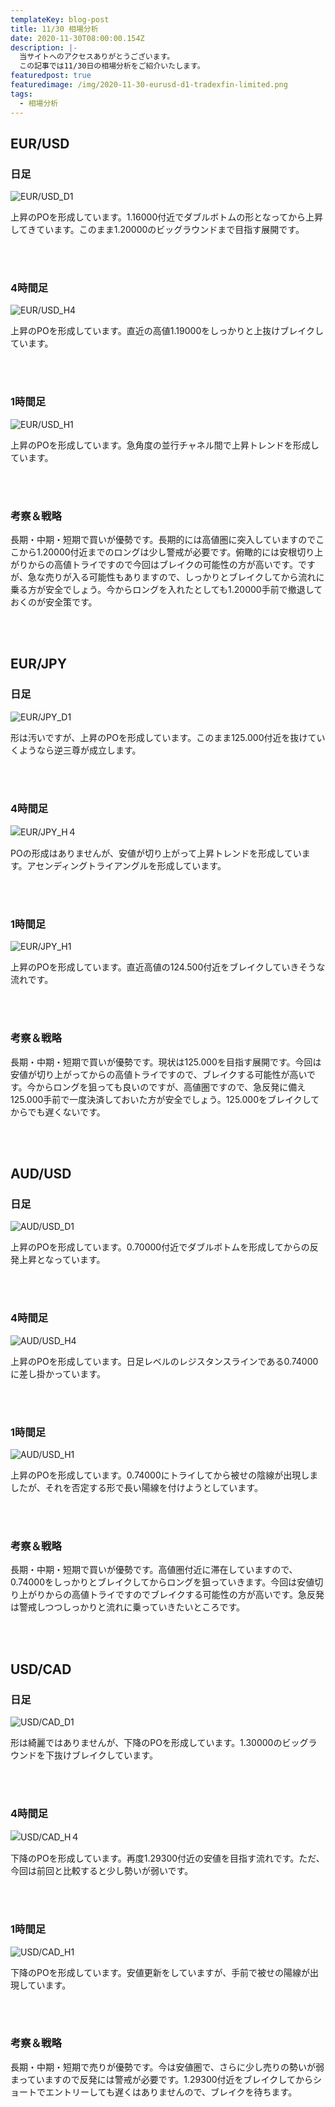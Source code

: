 ```yaml
---
templateKey: blog-post
title: 11/30 相場分析
date: 2020-11-30T08:00:00.154Z
description: |-
  当サイトへのアクセスありがとうございます。
  この記事では11/30日の相場分析をご紹介いたします。
featuredpost: true
featuredimage: /img/2020-11-30-eurusd-d1-tradexfin-limited.png
tags:
  - 相場分析
---
```

## EUR/USD

### 日足

![EUR/USD_D1](/img/2020-11-30-eurusd-d1-tradexfin-limited.png)

上昇のPOを形成しています。1.16000付近でダブルボトムの形となってから上昇してきています。このまま1.20000のビッグラウンドまで目指す展開です。

<br/>
<br/>

### 4時間足

![EUR/USD_H4](/img/2020-11-30-eurusd-h4-tradexfin-limited.png)

上昇のPOを形成しています。直近の高値1.19000をしっかりと上抜けブレイクしています。

<br/>
<br/>

### 1時間足

![EUR/USD_H1](/img/2020-11-30-eurusd-h1-tradexfin-limited.png)

上昇のPOを形成しています。急角度の並行チャネル間で上昇トレンドを形成しています。

<br/>
<br/>

### 考察＆戦略

長期・中期・短期で買いが優勢です。長期的には高値圏に突入していますのでここから1.20000付近までのロングは少し警戒が必要です。俯瞰的には安根切り上がりからの高値トライですので今回はブレイクの可能性の方が高いです。ですが、急な売りが入る可能性もありますので、しっかりとブレイクしてから流れに乗る方が安全でしょう。今からロングを入れたとしても1.20000手前で撤退しておくのが安全策です。

<br/>
<br/>

## EUR/JPY

### 日足

![EUR/JPY_D1](/img/2020-11-30-eurjpy-d1-tradexfin-limited.png)

形は汚いですが、上昇のPOを形成しています。このまま125.000付近を抜けていくようなら逆三尊が成立します。

<br/>
<br/>

### 4時間足

![EUR/JPY_H４](/img/2020-11-30-eurjpy-h4-tradexfin-limited.png)

POの形成はありませんが、安値が切り上がって上昇トレンドを形成しています。アセンディングトライアングルを形成しています。

<br/>
<br/>

### 1時間足

![EUR/JPY_H1](/img/2020-11-30-eurjpy-h1-tradexfin-limited.png)

上昇のPOを形成しています。直近高値の124.500付近をブレイクしていきそうな流れです。

<br/>
<br/>

### 考察＆戦略

長期・中期・短期で買いが優勢です。現状は125.000を目指す展開です。今回は安値が切り上がってからの高値トライですので、ブレイクする可能性が高いです。今からロングを狙っても良いのですが、高値圏ですので、急反発に備え125.000手前で一度決済しておいた方が安全でしょう。125.000をブレイクしてからでも遅くないです。

<br/>
<br/>

## AUD/USD

### 日足

![AUD/USD_D1](/img/2020-11-30-audusd-d1-tradexfin-limited.png)

上昇のPOを形成しています。0.70000付近でダブルボトムを形成してからの反発上昇となっています。

<br/>
<br/>

### 4時間足

![AUD/USD_H4](/img/2020-11-30-audusd-h4-tradexfin-limited.png)

上昇のPOを形成しています。日足レベルのレジスタンスラインである0.74000に差し掛かっています。

<br/>
<br/>

### 1時間足

![AUD/USD_H1](/img/2020-11-30-audusd-h1-tradexfin-limited.png)

上昇のPOを形成しています。0.74000にトライしてから被せの陰線が出現しましたが、それを否定する形で長い陽線を付けようとしています。

<br/>
<br/>

### 考察＆戦略

長期・中期・短期で買いが優勢です。高値圏付近に滞在していますので、0.74000をしっかりとブレイクしてからロングを狙っていきます。今回は安値切り上がりからの高値トライですのでブレイクする可能性の方が高いです。急反発は警戒しつつしっかりと流れに乗っていきたいところです。

<br/>
<br/>

## USD/CAD

### 日足

![USD/CAD_D1](/img/2020-11-30-usdcad-d1-tradexfin-limited.png)

形は綺麗ではありませんが、下降のPOを形成しています。1.30000のビッグラウンドを下抜けブレイクしています。

<br/>
<br/>

### 4時間足

![USD/CAD_H４](/img/2020-11-30-usdcad-h4-tradexfin-limited.png)

下降のPOを形成しています。再度1.29300付近の安値を目指す流れです。ただ、今回は前回と比較すると少し勢いが弱いです。

<br/>
<br/>

### 1時間足

![USD/CAD_H1](/img/2020-11-30-usdcad-h1-tradexfin-limited.png)

下降のPOを形成しています。安値更新をしていますが、手前で被せの陽線が出現しています。

<br/>
<br/>

### 考察＆戦略

長期・中期・短期で売りが優勢です。今は安値圏で、さらに少し売りの勢いが弱まっていますので反発には警戒が必要です。1.29300付近をブレイクしてからショートでエントリーしても遅くはありませんので、ブレイクを待ちます。
